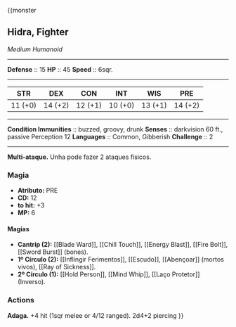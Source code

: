 {{monster
## Hidra, Fighter
*Medium Humanoid*
___
**Defense**     :: 15
**HP**          :: 45
**Speed**       :: 6sqr.
___
|   STR   |   DEX   |   CON   |   INT   |   WIS   |   PRE   |
|:-------:|:-------:|:-------:|:-------:|:-------:|:-------:|
| 11 (+0) | 14 (+2) | 12 (+1) | 10 (+0) | 13 (+1) | 14 (+2) |
___
**Condition Immunities** :: buzzed, groovy, drunk
**Senses**               :: darkvision 60 ft., passive Perception 12
**Languages**            :: Common, Gibberish
**Challenge**            :: 2
___

**Multi-ataque.** Unha pode fazer 2 ataques físicos.
### Magia
- **Atributo:** PRE
- **CD:** 12
- **to hit:** +3
- **MP:** 6

#### Magias
- **Cantrip (2):** [[Blade Ward]], [[Chill Touch]], [[Energy Blast]], [[Fire Bolt]], [[Sword Burst]] (bones).
- **1º Círculo (2):** [[Inflingir Ferimentos]], [[Escudo]], [[Abençoar]] (mortos vivos), [[Ray of Sickness]].
- **2º Círculo (1):** [[Hold Person]], [[Mind Whip]], [[Laço Protetor]] (Inverso).

### Actions
**Adaga.** +4 hit (1sqr melee or 4/12 ranged). 2d4+2 piercing
}}
